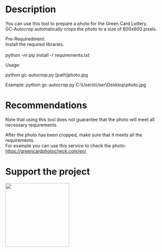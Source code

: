 # Description
You can use this tool to prepare a photo for the Green Card Lottery.<br />
GC-Autocrop automatically crops the photo to a size of 600x600 pixels.

Pre-Requiredment:<br />
Install the required libraries.<br /><br />
python -m pip install -r requirements.txt

Usage:

python gc-autocrop.py [path]photo.jpg

Example: python gc-autocrop.py C:\Users\User\Desktop\photo.jpg


# Recommendations
Note that using this tool does not guarantee that the photo will meet all necessary requirements. 

After the photo has been cropped, make sure that it meets all the requirements.<br />
For example you can use this service to check the photo: https://greencardphotocheck.com/en/

# Support the project
<a href="https://www.buymeacoffee.com/admi386"><img src="https://images2.imgbox.com/f0/06/F5SM1ktV_o.png" style="width: 200px; height:200px" /></a>
